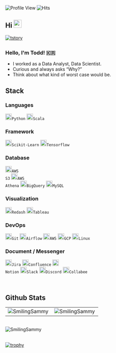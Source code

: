![Profile View](https://komarev.com/ghpvc/?username=gjtang&label=Profile%20views&color=0e75b6&style=flat)
![Hits](https://hits.seeyoufarm.com/api/count/incr/badge.svg?url=https%3A%2F%2Fgithub.com%2FgjTang&count_bg=%23F90736&title_bg=%23555555&icon=&icon_color=%23E7E7E7&title=hits&edge_flat=false)


## Hi <img src="https://media.giphy.com/media/hvRJCLFzcasrR4ia7z/giphy.gif" width="25px">
<!--  
<a href="https://github.com/SmilingSammy" target="_blank">
  <img src=https://img.shields.io/badge/github-%2324292e.svg?&style=for-the-badge&logo=github&logoColor=white alt=github style="margin-bottom: 5px;" />
</a>
<a href="https://www.linkedin.com/in/samoyed/" target="_blank">
  <img src=https://img.shields.io/badge/linkedin-%231E77B5.svg?&style=for-the-badge&logo=linkedin&logoColor=white alt=linkedin style="margin-bottom: 5px;" />
</a>
<a href="https://www.instagram.com/smiling__sammy/" target="_blank">
  <img src=https://img.shields.io/badge/Instagram-E4405F?style=for-the-badge&logo=instagram&logoColor=white alt=instagram style="margin-bottom: 5px;" />
</a>
-->
<a href="https://smilingsammy.tistory.com/" target="_blank">
  <img src=https://img.shields.io/badge/Tistory-000000?style=for-the-badge&logo=Tistory&logoColor=white alt=tstory style="margin-bottom: 5px;" />
</a>
<!-- 
<a href="https://velog.io/@gjtang" target="_blank">
  <img src=https://img.shields.io/badge/-Velog-20c997?&style=for-the-badge&logoColor=white alt=velog style="margin-bottom: 8px;" />
</a>
-->

### Hello, I'm Todd! 🇰🇷
- I worked as a Data Analyst, Data Scientist.
- Curious and always asks “Why?”
- Think about what kind of worst case would be.

## Stack
### Languages
<code><img alt = "Python" height="20" src="https://cdn.icon-icons.com/icons2/112/PNG/512/python_18894.png">Python</code>
<code><img alt = "Scala" height="20" src="https://cdn.icon-icons.com/icons2/2107/PNG/512/file_type_scala_icon_130180.png">Scala</code>

### Framework
<code><img alt = "Scikit-Learn" height="20" src="https://upload.wikimedia.org/wikipedia/commons/0/05/Scikit_learn_logo_small.svg">Scikit-Learn</code>
<code><img alt = "Tensorflow" height="20" src="https://www.vectorlogo.zone/logos/tensorflow/tensorflow-icon.svg">Tensorflow</code>

### Database
<code><img alt = "AWS S3" height="20" src="https://cdn.icon-icons.com/icons2/2108/PNG/512/amazon_s_icon_130997.png">AWS S3</code>
<code><img alt = "AWS Athena" height="20" src="https://user-images.githubusercontent.com/48475824/89182480-c26c1b00-d5d0-11ea-833d-cc80ac37ad26.png">AWS Athena</code>
<code><img alt = "BigQuery" height="20" src="https://assets.website-files.com/60c8b5ba6f2cc2a0922f9214/60d92a354f98f4b7cf5e8ffe_google-bigquery-logo-1.svg">BigQuery</code>
<code><img alt = "MySQL" height="20" src="https://www.mysql.com/common/logos/logo-mysql-170x115.png">MySQL</code>

### Visualization
<code><img alt = "Redash" height="20" src="https://assets.website-files.com/627ba6588811eca90ffd6f2a/62e070aa1efe5af2bd31738c_redash.png">Redash</code>
<code><img alt = "Tableau" height="20" src="https://cdn.icon-icons.com/icons2/2389/PNG/512/tableau_logo_icon_144818.png">Tableau</code>

### DevOps
<code><img alt = "Git" height="20" src="https://cdn.icon-icons.com/icons2/2107/PNG/512/file_type_git_icon_130581.png">Git</code>
<code><img alt = "Airflow" height="20" src="https://blog.kakaocdn.net/dn/T9P0t/btrBsvrbrJ5/5SuzL1i2zrwM5bFfaVxPhk/img.png">Airflow</code>
<code><img alt = "AWS" height="20" src="https://cdn.icon-icons.com/icons2/2107/PNG/512/file_type_aws_icon_130732.png">AWS</code>
<code><img alt = "GCP" height="20" src="https://blog.kakaocdn.net/dn/cLgiiH/btrdeswJs4b/2Rbk7gLNQY2KkUSLI9FdN0/img.png">GCP</code>
<code><img alt = "Linux" height="20" src="https://cdn.icon-icons.com/icons2/195/PNG/256/OS_Linux_23399.png">Linux</code>

### Document / Messenger
<code><img alt = "Jira" height="20" src="https://cdn.icon-icons.com/icons2/2429/PNG/512/jira_logo_icon_147274.png">Jira</code>
<code><img alt = "Confluence" height="20" src="https://play-lh.googleusercontent.com/-aex9dK8-hchgNFf5lsMCy0_9sl6kK_JIS4nh-6p3_NG9w2BwASOTRsNg-tgnONg8Q">Confluence</code>
<code><img alt = "Notion" height="20" src="https://upload.wikimedia.org/wikipedia/commons/4/45/Notion_app_logo.png"> Notion</code>
<code><img alt = "Slack" height="20" src="https://cdn.icon-icons.com/icons2/2429/PNG/512/slack_logo_icon_147236.png">Slack</code>
<code><img alt = "Discord" height="20" src="https://cdn.icon-icons.com/icons2/2108/PNG/512/discord_icon_130958.png">Discord</code>
<code><img alt = "Collabee" height="20" src="https://img1.daumcdn.net/thumb/C500x500.fpng/?fname=http://t1.daumcdn.net/brunch/service/user/1jQz/image/AsnCcAN9VoXYOKAevlahH3tdvCw.png">Collabee</code>

<br>

## Github Stats
<table><tr>
  <td valign="top" width="50%">
    <img align="left" src="https://github-readme-stats.vercel.app/api/top-langs?username=SmilingSammy&show_icons=true&locale=en&layout=compact&hide_border=true" alt="SmilingSammy" />
  </td>       
  <td valign="top" width="50%">
    <img align="left" src="https://github-readme-stats.vercel.app/api?username=SmilingSammy&show_icons=true&locale=en&hide_border=true" alt="SmilingSammy" />
  </td>
</tr></table>  
<br> 

<table>
  <img align="center" src="https://github-readme-streak-stats.herokuapp.com/?user=SmilingSammy&" alt="SmilingSammy" />
</table>  

[![trophy](https://github-profile-trophy.vercel.app/?username=SmilingSammy&theme=flat&column=7)](https://github.com/ryo-ma/github-profile-trophy)


<!-- 
Facebook
<a href="https://www.facebook.com/gjtangg/" target="_blank">
  <img src=https://img.shields.io/badge/facebook-%232E87FB.svg?&style=for-the-badge&logo=facebook&logoColor=white alt=facebook style="margin-bottom: 5px;" />
</a>
-->

<!-- 
Devops 
<code><img alt = "Jenkins" height="20" src="https://cdn.icon-icons.com/icons2/2107/PNG/512/file_type_jenkins_icon_130515.png">Jenkins</code>

### Visualization
<code><img alt = "Tableau" height="20" src="https://cdn.icon-icons.com/icons2/2389/PNG/512/tableau_logo_icon_144818.png">Tableau</code>
-->

<!--
### Experience
- **Storelink** - Data Scientist *(Mar 2022 - Sep 2022)*
- **Bizdata** - Data analyst *(Jan 2019 - Mar 2022)*
- **Bizdata** - Intern, Data analyst *(Aug 2018 - Dec 2018)* 
<br>  
-->
